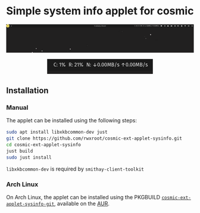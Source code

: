 # Simple system info applet for cosmic

<p align="center">
    <img alt="Applet Screenshot" src="https://github.com/rwxroot/cosmic-ext-applet-sysinfo/blob/main/extra/applet_screenshot_1.png">
</p>

<p align="center">
    <img alt="Applet Screenshot" src="https://github.com/rwxroot/cosmic-ext-applet-sysinfo/blob/main/extra/applet_screenshot_2.png">
</p>

## Installation

### Manual

The applet can be installed using the following steps:

```sh
sudo apt install libxkbcommon-dev just
git clone https://github.com/rwxroot/cosmic-ext-applet-sysinfo.git
cd cosmic-ext-applet-sysinfo
just build
sudo just install
```

`libxkbcommon-dev` is required by `smithay-client-toolkit`

### Arch Linux

On Arch Linux, the applet can be installed using the PKGBUILD [`cosmic-ext-applet-sysinfo-git`](https://aur.archlinux.org/packages/cosmic-ext-applet-sysinfo-git), available on the [AUR](https://wiki.archlinux.org/index.php/Arch_User_Repository).
